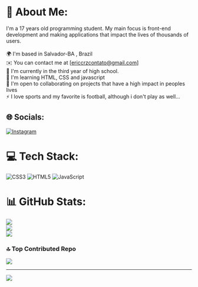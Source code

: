 # 💫 About Me:
I'm a 17 years old programming student. My main focus is front-end development and making applications that impact the lives of thousands of users.<br><br>🌍 I'm based in Salvador-BA , Brazil<br>✉️ You can contact me at [ericcrzcontato@gmail.com]<br>🚀 I'm currently in the third year of high school.<br>🧠 I'm learning HTML, CSS and javascript<br>🤝 I'm open to collaborating on projects that have a high impact in peoples lives<br>⚡ I love sports and my favorite is football, although i don't play as well...


## 🌐 Socials:
[![Instagram](https://img.shields.io/badge/Instagram-%23E4405F.svg?logo=Instagram&logoColor=white)](https://instagram.com/ericcruzz_) 

# 💻 Tech Stack:
![CSS3](https://img.shields.io/badge/css3-%231572B6.svg?style=for-the-badge&logo=css3&logoColor=white) ![HTML5](https://img.shields.io/badge/html5-%23E34F26.svg?style=for-the-badge&logo=html5&logoColor=white) ![JavaScript](https://img.shields.io/badge/javascript-%23323330.svg?style=for-the-badge&logo=javascript&logoColor=%23F7DF1E)
# 📊 GitHub Stats:
![](https://github-readme-stats.vercel.app/api?username=EricCarv4lho&theme=tokyonight&hide_border=false&include_all_commits=false&count_private=false)<br/>
![](https://github-readme-streak-stats.herokuapp.com/?user=EricCarv4lho&theme=tokyonight&hide_border=false)<br/>
![](https://github-readme-stats.vercel.app/api/top-langs/?username=EricCarv4lho&theme=tokyonight&hide_border=false&include_all_commits=false&count_private=false&layout=compact)

### 🔝 Top Contributed Repo
![](https://github-contributor-stats.vercel.app/api?username=EricCarv4lho&limit=5&theme=tokyonight&combine_all_yearly_contributions=true)

---
[![](https://visitcount.itsvg.in/api?id=EricCarv4lho&icon=2&color=9)](https://visitcount.itsvg.in)

<!-- Proudly created with GPRM ( https://gprm.itsvg.in ) -->
